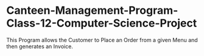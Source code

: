 # Canteen-Management-Program-Class-12-Computer-Science-Project
This Program allows the Customer to Place an Order from a given Menu and then generates an Invoice.
